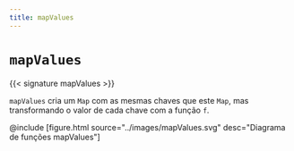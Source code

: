 ```yaml
---
title: mapValues
---
```


# `mapValues`

{{< signature mapValues >}}

`mapValues` cria um `Map` com as mesmas chaves que este `Map`, mas transformando o valor de cada chave com a função `f`.

@include [figure.html source="../images/mapValues.svg" desc="Diagrama de funções mapValues"]
